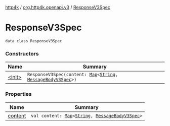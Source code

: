 [http4k](../../index.md) / [org.http4k.openapi.v3](../index.md) / [ResponseV3Spec](./index.md)

# ResponseV3Spec

`data class ResponseV3Spec`

### Constructors

| Name | Summary |
|---|---|
| [&lt;init&gt;](-init-.md) | `ResponseV3Spec(content: `[`Map`](https://kotlinlang.org/api/latest/jvm/stdlib/kotlin.collections/-map/index.html)`<`[`String`](https://kotlinlang.org/api/latest/jvm/stdlib/kotlin/-string/index.html)`, `[`MessageBodyV3Spec`](../-message-body-v3-spec/index.md)`>)` |

### Properties

| Name | Summary |
|---|---|
| [content](content.md) | `val content: `[`Map`](https://kotlinlang.org/api/latest/jvm/stdlib/kotlin.collections/-map/index.html)`<`[`String`](https://kotlinlang.org/api/latest/jvm/stdlib/kotlin/-string/index.html)`, `[`MessageBodyV3Spec`](../-message-body-v3-spec/index.md)`>` |
